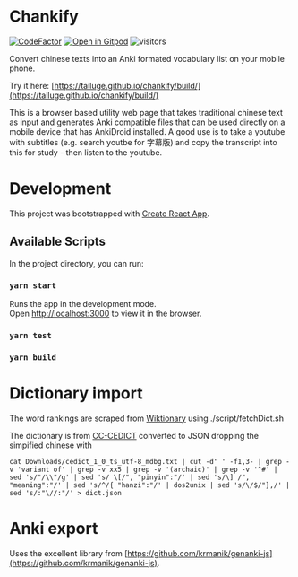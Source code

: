 # Chankify
[![CodeFactor](https://www.codefactor.io/repository/github/tailuge/chankify/badge)](https://www.codefactor.io/repository/github/tailuge/chankify) [![Open in Gitpod](https://img.shields.io/badge/Gitpod-Open%20in%20Gitpod-%230092CF.svg)](https://gitpod.io/#https://github.com/tailuge/chankify) ![visitors](https://visitor-badge.glitch.me/badge?page_id=tailuge.chankify)

Convert chinese texts into an Anki formated vocabulary list on your mobile phone.

Try it here: [https://tailuge.github.io/chankify/build/](https://tailuge.github.io/chankify/build/)

This is a browser based utility web page that takes traditional chinese text as input and generates Anki compatible files that can be used directly on a mobile device that has AnkiDroid installed. A good use is to take a youtube with subtitles (e.g. search youtbe for 字幕版) and copy the transcript into this for study - then listen to the youtube.

# Development

This project was bootstrapped with [Create React App](https://github.com/facebook/create-react-app).

## Available Scripts

In the project directory, you can run:

### `yarn start`

Runs the app in the development mode.\
Open [http://localhost:3000](http://localhost:3000) to view it in the browser.


### `yarn test`

### `yarn build`

# Dictionary import

The word rankings are scraped from [Wiktionary](https://en.wiktionary.org/wiki/Appendix:Mandarin_Frequency_lists) using ./script/fetchDict.sh

The dictionary is from [CC-CEDICT](https://cc-cedict.org/editor/editor.php?handler=Download) converted to JSON dropping the simpified chinese with 

`cat Downloads/cedict_1_0_ts_utf-8_mdbg.txt | cut -d' ' -f1,3- | grep -v 'variant of' | grep -v xx5 | grep -v '(archaic)' | grep -v '^#' | sed 's/"/\\"/g' | sed 's/ \[/", "pinyin":"/' | sed 's/\] /", "meaning":"/' | sed 's/^/{ "hanzi":"/' | dos2unix | sed 's/\/$/"},/' | sed 's/:"\//:"/' > dict.json`

# Anki export

Uses the excellent library from [https://github.com/krmanik/genanki-js](https://github.com/krmanik/genanki-js).
